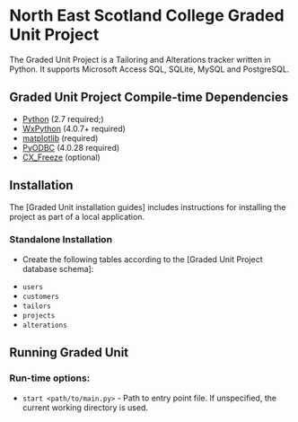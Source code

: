 # North East Scotland College Graded Unit Project

The Graded Unit Project is a Tailoring and Alterations tracker written in Python. 
It supports Microsoft Access SQL, SQLite, MySQL and PostgreSQL.

## Graded Unit Project Compile-time Dependencies

* [Python](http://www.python.org) (2.7 required;)
* [WxPython](http://www./wxpython.org) (4.0.7+ required)
* [matplotlib](https://www.matplotlib.org/) (required)
* [PyODBC](https://www.mkleehammer.github.io/pyodbc) (4.0.28 required)
* [CX_Freeze](https://cx-freeze.readthedocs.io/en/stable) (optional)

## Installation

The [Graded Unit installation guides] includes instructions for installing the project as part of a local application.

### Standalone Installation

* Create the following tables according to the [Graded Unit Project database schema]:
 - `users`
 - `customers`
 - `tailors`
 - `projects`
 - `alterations`

## Running Graded Unit

### Run-time options:

* `start <path/to/main.py>` - Path to entry point file. If unspecified, the current working directory is used.